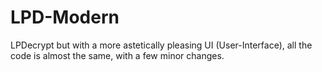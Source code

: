 # LPD-Modern
 LPDecrypt but with a more astetically pleasing UI (User-Interface), all the code is almost the same, with a few minor changes.
